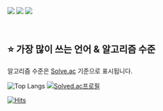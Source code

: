 <a href="https://somnwal.tistory.com/" target="_blank"><img src="https://img.shields.io/badge/블로그-000000?style=flat-square&logo=Tistory&logoColor=white"/></a>
<a href="https://github.com/somnwal/TIL" target="_blank"><img src="https://img.shields.io/badge/공부 기록-000000?style=flat-square&logo=GitBook&logoColor=white"/></a>
<a href="https://somnwal.github.io/portfolio" target="_blank"><img src="https://img.shields.io/badge/포트폴리오-E60012?style=flat-square&logo=GitHub Sponsors&logoColor=white"/></a>

<br/>


## ⭐ 가장 많이 쓰는 언어 & 알고리즘 수준
알고리즘 수준은 [Solve.ac](https://solved.ac/somnwal) 기준으로 표시됩니다.

![Top Langs](https://github-readme-stats.vercel.app/api/top-langs/?username=somnwal&layout=compact&theme=tokyonight)
[![Solved.ac프로필](http://mazassumnida.wtf/api/v2/generate_badge?boj=somnwal)](https://solved.ac/somnwal)

[![Hits](https://hits.seeyoufarm.com/api/count/incr/badge.svg?url=https%3A%2F%2Fgithub.com%2Fsomnwal&count_bg=%2379C83D&title_bg=%23555555&icon=&icon_color=%23E7E7E7&title=hits&edge_flat=false)](https://hits.seeyoufarm.com)
